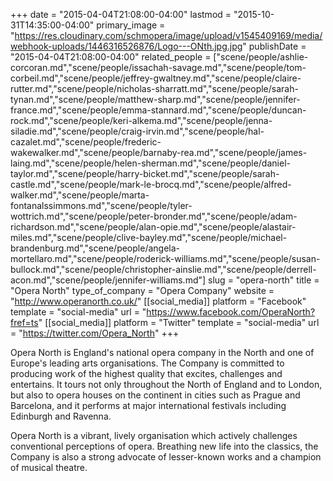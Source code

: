 +++
date = "2015-04-04T21:08:00-04:00"
lastmod = "2015-10-31T14:35:00-04:00"
primary_image = "https://res.cloudinary.com/schmopera/image/upload/v1545409169/media/webhook-uploads/1446316526876/Logo---ONth.jpg.jpg"
publishDate = "2015-04-04T21:08:00-04:00"
related_people = ["scene/people/ashlie-corcoran.md","scene/people/issachah-savage.md","scene/people/tom-corbeil.md","scene/people/jeffrey-gwaltney.md","scene/people/claire-rutter.md","scene/people/nicholas-sharratt.md","scene/people/sarah-tynan.md","scene/people/matthew-sharp.md","scene/people/jennifer-france.md","scene/people/emma-stannard.md","scene/people/duncan-rock.md","scene/people/keri-alkema.md","scene/people/jenna-siladie.md","scene/people/craig-irvin.md","scene/people/hal-cazalet.md","scene/people/frederic-wakewalker.md","scene/people/barnaby-rea.md","scene/people/james-laing.md","scene/people/helen-sherman.md","scene/people/daniel-taylor.md","scene/people/harry-bicket.md","scene/people/sarah-castle.md","scene/people/mark-le-brocq.md","scene/people/alfred-walker.md","scene/people/marta-fontanalssimmons.md","scene/people/tyler-wottrich.md","scene/people/peter-bronder.md","scene/people/adam-richardson.md","scene/people/alan-opie.md","scene/people/alastair-miles.md","scene/people/clive-bayley.md","scene/people/michael-brandenburg.md","scene/people/angela-mortellaro.md","scene/people/roderick-williams.md","scene/people/susan-bullock.md","scene/people/christopher-ainslie.md","scene/people/derrell-acon.md","scene/people/jennifer-williams.md"]
slug = "opera-north"
title = "Opera North"
type_of_company = "Opera Company"
website = "http://www.operanorth.co.uk/"
[[social_media]]
platform = "Facebook"
template = "social-media"
url = "https://www.facebook.com/OperaNorth?fref=ts"
[[social_media]]
platform = "Twitter"
template = "social-media"
url = "https://twitter.com/Opera_North"
+++

<p>
	Opera North is England's national opera company in the North and one of Europe's leading arts organisations. The Company is committed to producing work of the highest quality that excites, challenges and entertains. It tours not only throughout the North of England and to London, but also to opera houses on the continent in cities such as Prague and Barcelona, and it performs at major international festivals including Edinburgh and Ravenna.
</p>
<p>
	Opera North is a vibrant, lively organisation which actively challenges conventional perceptions of opera. Breathing new life into the classics, the Company is also a strong advocate of lesser-known works and a champion of musical theatre.
</p>
